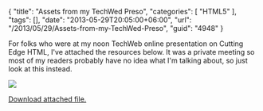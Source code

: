 {
	"title": "Assets from my TechWed Preso",
	"categories": [
		"HTML5"
	],
	"tags": [],
	"date": "2013-05-29T20:05:00+06:00",
	"url": "/2013/05/29/Assets-from-my-TechWed-Preso",
	"guid": "4948"
}

For folks who were at my noon TechWeb online presentation on Cutting Edge HTML, I've attached the resources below. It was a private meeting so most of my readers probably have no idea what I'm talking about, so just look at this instead. 

<img src="https://static.raymondcamden.com/images/reddot.jpg" /><p><a href='enclosures/C%3A%5Chosts%5C2013%2Eraymondcamden%2Ecom%5Cenclosures%2FMAX%20Cutting%20Edge%20HTML%2Ezip'>Download attached file.</a></p>